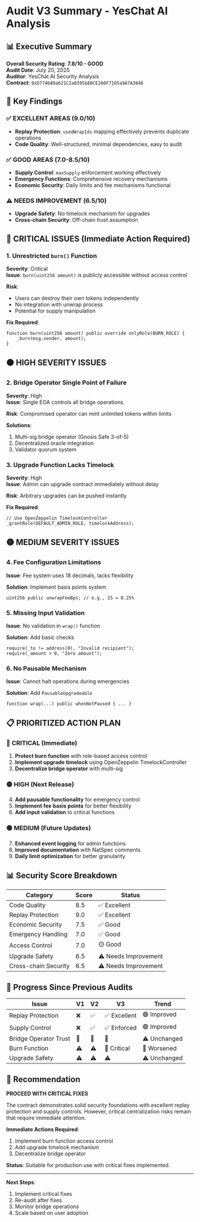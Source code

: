 # Audit V3 Summary - YesChat AI Analysis

## 📊 **Executive Summary**

**Overall Security Rating**: **7.8/10 - GOOD**  
**Audit Date**: July 20, 2025  
**Auditor**: YesChat AI Security Analysis  
**Contract**: `0xD774b89a621C2a6595b80CE260F7165a9A7A3846`

## 🎯 **Key Findings**

### ✅ **EXCELLENT AREAS (9.0/10)**
- **Replay Protection**: `usedWrapIds` mapping effectively prevents duplicate operations
- **Code Quality**: Well-structured, minimal dependencies, easy to audit

### ✅ **GOOD AREAS (7.0-8.5/10)**
- **Supply Control**: `maxSupply` enforcement working effectively
- **Emergency Functions**: Comprehensive recovery mechanisms
- **Economic Security**: Daily limits and fee mechanisms functional

### ⚠️ **NEEDS IMPROVEMENT (6.5/10)**
- **Upgrade Safety**: No timelock mechanism for upgrades
- **Cross-chain Security**: Off-chain trust assumption

## 🔴 **CRITICAL ISSUES (Immediate Action Required)**

### 1. Unrestricted `burn()` Function
**Severity**: Critical  
**Issue**: `burn(uint256 amount)` is publicly accessible without access control

**Risk**:
- Users can destroy their own tokens independently
- No integration with unwrap process
- Potential for supply manipulation

**Fix Required**:
```solidity
function burn(uint256 amount) public override onlyRole(BURN_ROLE) {
    _burn(msg.sender, amount);
}
```

## 🟠 **HIGH SEVERITY ISSUES**

### 2. Bridge Operator Single Point of Failure
**Severity**: High  
**Issue**: Single EOA controls all bridge operations

**Risk**: Compromised operator can mint unlimited tokens within limits

**Solutions**:
1. Multi-sig bridge operator (Gnosis Safe 3-of-5)
2. Decentralized oracle integration
3. Validator quorum system

### 3. Upgrade Function Lacks Timelock
**Severity**: High  
**Issue**: Admin can upgrade contract immediately without delay

**Risk**: Arbitrary upgrades can be pushed instantly

**Fix Required**:
```solidity
// Use OpenZeppelin TimelockController
_grantRole(DEFAULT_ADMIN_ROLE, timelockAddress);
```

## 🟡 **MEDIUM SEVERITY ISSUES**

### 4. Fee Configuration Limitations
**Issue**: Fee system uses 18 decimals, lacks flexibility

**Solution**: Implement basis points system
```solidity
uint256 public unwrapFeeBps; // e.g., 25 = 0.25%
```

### 5. Missing Input Validation
**Issue**: No validation in `wrap()` function

**Solution**: Add basic checks
```solidity
require(_to != address(0), "Invalid recipient");
require(_amount > 0, "Zero amount");
```

### 6. No Pausable Mechanism
**Issue**: Cannot halt operations during emergencies

**Solution**: Add `PausableUpgradeable`
```solidity
function wrap(...) public whenNotPaused { ... }
```

## 📋 **PRIORITIZED ACTION PLAN**

### 🔴 **CRITICAL (Immediate)**
1. **Protect burn function** with role-based access control
2. **Implement upgrade timelock** using OpenZeppelin TimelockController
3. **Decentralize bridge operator** with multi-sig

### 🟡 **HIGH (Next Release)**
4. **Add pausable functionality** for emergency control
5. **Implement fee basis points** for better flexibility
6. **Add input validation** to critical functions

### 🟢 **MEDIUM (Future Updates)**
7. **Enhanced event logging** for admin functions
8. **Improved documentation** with NatSpec comments
9. **Daily limit optimization** for better granularity

## 📊 **Security Score Breakdown**

| Category | Score | Status |
|----------|-------|--------|
| Code Quality | 8.5 | ✅ Excellent |
| Replay Protection | 9.0 | ✅ Excellent |
| Economic Security | 7.5 | ✅ Good |
| Emergency Handling | 7.0 | ✅ Good |
| Access Control | 7.0 | 🟡 Good |
| Upgrade Safety | 6.5 | ⚠️ Needs Improvement |
| Cross-chain Security | 6.5 | ⚠️ Needs Improvement |

## 🔁 **Progress Since Previous Audits**

| Issue | V1 | V2 | V3 | Trend |
|-------|----|----|----|-------|
| Replay Protection | ❌ | ✅ | ✅ Excellent | 🟢 Improved |
| Supply Control | ❌ | ✅ | ✅ Enforced | 🟢 Improved |
| Bridge Operator Trust | 🔴 | 🔴 | 🔴 | ⚠️ Unchanged |
| Burn Function | ⚠️ | ⚠️ | 🔴 Critical | 🔴 Worsened |
| Upgrade Safety | ⚠️ | ⚠️ | ⚠️ | ⚠️ Unchanged |

## 🎯 **Recommendation**

**PROCEED WITH CRITICAL FIXES**

The contract demonstrates solid security foundations with excellent replay protection and supply controls. However, critical centralization risks remain that require immediate attention.

**Immediate Actions Required**:
1. Implement burn function access control
2. Add upgrade timelock mechanism
3. Decentralize bridge operator

**Status**: Suitable for production use with critical fixes implemented.

---

**Next Steps**:
1. Implement critical fixes
2. Re-audit after fixes
3. Monitor bridge operations
4. Scale based on user adoption 